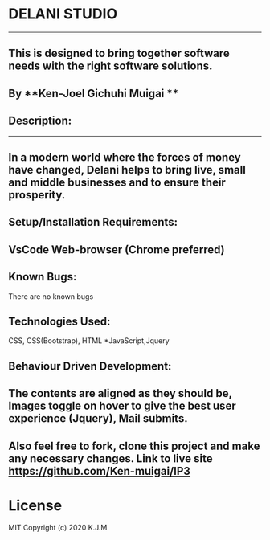 # DELANI STUDIO
---

This is designed to bring together software needs with the right software solutions.
---
By **Ken-Joel Gichuhi Muigai **
---
## Description:
---
In a modern world where the forces of money have changed, Delani helps to bring live, small and middle businesses and to ensure their prosperity.
---
## Setup/Installation Requirements:
VsCode
Web-browser (Chrome preferred)
---
## Known Bugs:

There are no known bugs

## Technologies Used:

CSS, CSS(Bootstrap), HTML *JavaScript,Jquery

## Behaviour Driven Development:
The contents are aligned as they should be,
Images toggle on hover to give the best user experience (Jquery),
Mail submits.
--
Also feel free to fork, clone this project and make any necessary changes.
Link to live site
https://github.com/Ken-muigai/IP3
--
# License
MIT Copyright (c) 2020 K.J.M
